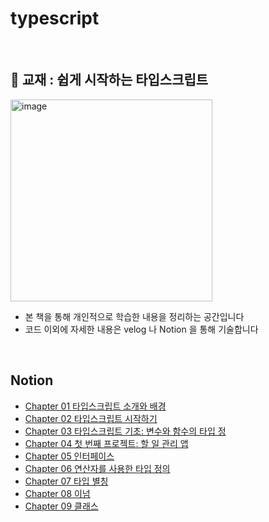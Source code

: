 # typescript
<br>

## 📖 교재 : 쉽게 시작하는 타입스크립트
  <img width="323" alt="image" src="https://github.com/SeoYunnn/simple-starting-typescript/assets/120713987/6bb801cf-dc25-40af-bbad-a24827973a5e">

- 본 책을 통해 개인적으로 학습한 내용을 정리하는 공간입니다
- 코드 이외에 자세한 내용은 velog 나 Notion 을 통해 기술합니다

<br>

## Notion
- [Chapter 01 타입스크립트 소개와 배경](https://leeseoyun.notion.site/Chapter-01-03717a3c0dce4567bb3f35632813da5a?pvs=4)
- [Chapter 02 타입스크립트 시작하기](https://leeseoyun.notion.site/Chapter-02-e9cd2235bd43434ebbad786480053199?pvs=4)
- [Chapter 03 타입스크립트 기초: 변수와 함수의 타입 정](https://leeseoyun.notion.site/Chapter-03-b5bdb692f879473bb0580b7bbf6b927f?pvs=4)
- [Chapter 04 첫 번째 프로젝트: 할 일 관리 앱](https://leeseoyun.notion.site/Chapter-04-1a5a397d353f431bbe614b1a184abcae?pvs=4)
- [Chapter 05 인터페이스](https://leeseoyun.notion.site/Chapter-05-cb92a9082a5b4fbabd982c019d8ff48d?pvs=4)
- [Chapter 06 연산자를 사용한 타입 정의](https://leeseoyun.notion.site/Chapter-06-1980c7cad3064451b48d26142ea9f541?pvs=4)
- [Chapter 07 타입 별칭](https://leeseoyun.notion.site/Chapter-07-37ade34a62dc4ed6adc7014ec078f914?pvs=4)
- [Chapter 08 이넘](https://leeseoyun.notion.site/Chapter-08-609e378cb05d477b87c4a4d18c09bc01?pvs=4)
- [Chapter 09 클래스](https://leeseoyun.notion.site/Chapter-09-b4bb41b4bfd2417ab8e63308b749b9b5?pvs=4)